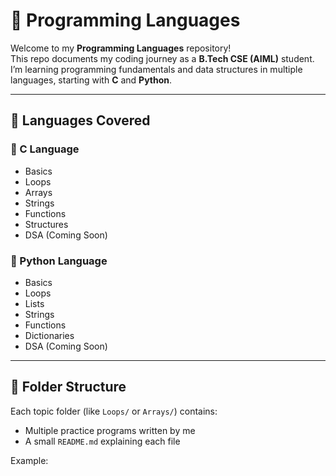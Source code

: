# 🧠 Programming Languages

Welcome to my **Programming Languages** repository!  
This repo documents my coding journey as a **B.Tech CSE (AIML)** student.  
I’m learning programming fundamentals and data structures in multiple languages, starting with **C** and **Python**.

---

## 📘 Languages Covered

### 🧩 C Language
- Basics  
- Loops  
- Arrays  
- Strings  
- Functions  
- Structures  
- DSA (Coming Soon)

### 🐍 Python Language
- Basics  
- Loops  
- Lists  
- Strings  
- Functions  
- Dictionaries  
- DSA (Coming Soon)

---

## 🧱 Folder Structure
Each topic folder (like `Loops/` or `Arrays/`) contains:
- Multiple practice programs written by me
- A small `README.md` explaining each file

Example:
